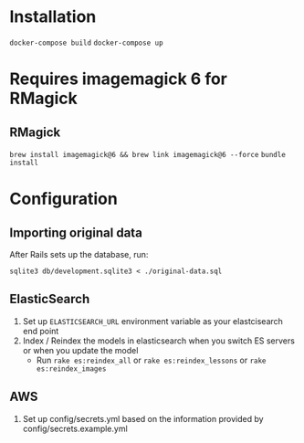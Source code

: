 # Installation

`docker-compose build`
`docker-compose up`

# Requires imagemagick 6 for RMagick
## RMagick
`brew install imagemagick@6 && brew link imagemagick@6 --force`
`bundle install`

# Configuration

## Importing original data
After Rails sets up the database, run:

`sqlite3 db/development.sqlite3 < ./original-data.sql`

## ElasticSearch
1. Set up `ELASTICSEARCH_URL` environment variable as your elastcisearch end point
2. Index / Reindex the models in elasticsearch when you switch ES servers or when you update the model
    - Run `rake es:reindex_all` or `rake es:reindex_lessons` or `rake es:reindex_images`

## AWS
1. Set up config/secrets.yml based on the information provided by config/secrets.example.yml

